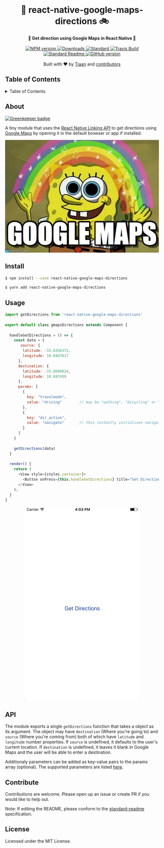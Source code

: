 <h1 align="center">🚚 react-native-google-maps-directions 🚲</h1>
<div align="center">
  <strong>🚕 Get direction using Google Maps in React Native 🚗</strong>
</div>
<br>
<div align="center">
    <a href="https://npmjs.org/package/react-native-google-maps-directions">
      <img src="https://img.shields.io/npm/v/react-native-google-maps-directions.svg?style=flat-square" alt="NPM version" />
    </a>
    <a href="https://npmjs.org/package/react-native-google-maps-directions">
    <img src="https://img.shields.io/npm/dm/react-native-google-maps-directions.svg?style=flat-square" alt="Downloads" />
    </a>
    <a href="https://github.com/feross/standard">
      <img src="https://img.shields.io/badge/code%20style-standard-brightgreen.svg?style=flat-square" alt="Standard" />
    </a>
    <a href="https://travis-ci.org/tiaanduplessis/react-native-google-maps-directions">
      <img src="https://img.shields.io/travis/tiaanduplessis/react-native-google-maps-directions/master.svg?style=flat-square" alt="Travis Build" />
    </a>
    <a href="https://github.com/RichardLitt/standard-readme)">
      <img src="https://img.shields.io/badge/standard--readme-OK-green.svg?style=flat-square" alt="Standard Readme" />
    </a>
    <a href="https://badge.fury.io/gh/tiaanduplessis%2Freact-native-google-maps-directions">
      <img src="https://badge.fury.io/gh/tiaanduplessis%2Freact-native-google-maps-directions.svg?style=flat-square" alt="GitHub version" />
   </a>
</div>
<br>
<div align="center">
  Built with ❤︎ by <a href="tiaanduplessis.co.za">Tiaan</a> and <a href="https://github.com/tiaanduplessis/react-native-google-maps-directions/graphs/contributors">contributors</a>
</div>

<h2>Table of Contents</h2>
<details>
  <summary>Table of Contents</summary>
  <li><a href="#about">About</a></li>
  <li><a href="#install">Install</a></li>
  <li><a href="#usage">Usage</a></li>
  <li><a href="#api">API</a></li>
  <li><a href="#contribute">Contribute</a></li>
  <li><a href="#license">License</a></li>
</details>


## About

[![Greenkeeper badge](https://badges.greenkeeper.io/tiaanduplessis/react-native-google-maps-directions.svg)](https://greenkeeper.io/)

A tiny module that uses the [React Native Linking API](https://facebook.github.io/react-native/docs/linking.html) to get directions using [Google Maps](https://www.google.com/maps) by opening it in the default browser or app if installed.

<div align="center">
  <img src="./media/maps.jpg" alt="Maps for the win" />
</div>

## Install

```sh
$ npm install --save react-native-google-maps-directions
```

```sh
$ yarn add react-native-google-maps-directions
```

## Usage

```js
import getDirections from 'react-native-google-maps-directions'

export default class gmapsDirections extends Component {

  handleGetDirections = () => {
    const data = {
       source: {
        latitude: -33.8356372,
        longitude: 18.6947617
      },
      destination: {
        latitude: -33.8600024,
        longitude: 18.697459
      },
      params: [
        {
          key: "travelmode",
          value: "driving"        // may be "walking", "bicycling" or "transit" as well
        },
        {
          key: "dir_action",
          value: "navigate"       // this instantly initializes navigation using the given travel mode 
        }
      ]
    }

    getDirections(data)
  }

  render() {
    return (
      <View style={styles.container}>
        <Button onPress={this.handleGetDirections} title="Get Directions" />
      </View>
    );
  }
}
```

<div align="center">
  <img src="./media/demo.gif" alt="Demo usage" />
</div>

## API

The module exports a single `getDirections` function that takes a object as its argument. The object may have `destination` (Where you're going to) and `source` (Where you're coming from) both of which have `latitude` and `longitude` number properties. If `source` is undefined, it defaults to the user's current location. If `destination` is undefined, it leaves it blank in Google Maps and the user will be able to enter a destination.

Additionaly parameters can be added as key-value pairs to the params array (optional). The supported parameters are listed [here](https://developers.google.com/maps/documentation/urls/guide#directions-action). 

## Contribute

Contributions are welcome. Please open up an issue or create PR if you would like to help out.

Note: If editing the README, please conform to the [standard-readme](https://github.com/RichardLitt/standard-readme) specification.

## License

Licensed under the MIT License.
